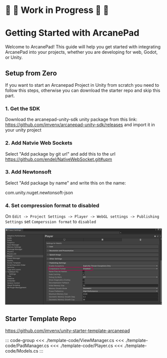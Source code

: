 # 🚧 👷 Work in Progress 👷 🚧
##
# Getting Started with ArcanePad

Welcome to ArcanePad! This guide will help you get started with integrating ArcanePad into your projects, whether you are developing for web, Godot, or Unity.

## Setup from Zero

If you want to start an Arcanepad Project in Unity from scratch you need to follow this steps, otherwise you can download the starter repo and skip this part.

### 1. Get the SDK
Download the arcanepad-unity-sdk unity package from this link: https://github.com/imvenx/arcanepad-unity-sdk/releases and import it in your unity project

### 2. Add Natvie Web Sockets
Select "Add package by git url" and add this to the url
https://github.com/endel/NativeWebSocket.git#upm

### 3. Add Newtonsoft
Select "Add package by name" and write this on the name:

com.unity.nuget.newtonsoft-json

### 4. Set compression format to disabled
On `Edit -> Project Settings -> Player -> WebGL settings -> Publishing Settings` set `Comperssion format` to `disabled` 

<img src="./comperssion-format.png" />


## Starter Template Repo

https://github.com/imvenx/unity-starter-template-arcanepad

::: code-group
<<< ./template-code/ViewManager.cs
<<< ./template-code/PadManager.cs
<<< ./template-code/Player.cs
<<< ./template-code/Models.cs
:::